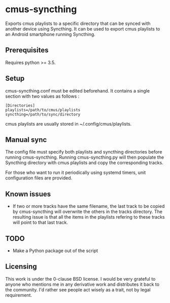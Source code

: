 # cmus-syncthing

Exports cmus playlists to a specific directory that can be synced with another device using Syncthing. It can be used to export cmus playlists to an Android smartphone running Syncthing.

## Prerequisites
Requires python >= 3.5.

## Setup
cmus-syncthing.conf must be edited beforehand. It contains a single section with two values as follows :
```
[Directories]
playlists=/path/to/cmus/playlists
syncthing=/path/to/sync/directory
```

cmus playlists are usually stored in ~/.config/cmus/playlists.

## Manual sync
The config file must specify both playlists and syncthing directories before running cmus-syncthing. Running cmus-syncthing.py will then populate the Syncthing directory with cmus playlists and copy the corresponding tracks.

For those who want to run it periodically using systemd timers, unit configuration files are provided.

## Known issues
- If two or more tracks have the same filename, the last track to be copied by cmus-syncthing will overwrite the others in the tracks directory. The resulting issue is that all the items in the playlists refering to these tracks will point to that last track.

## TODO
- Make a Python package out of the script

## Licensing
This work is under the 0-clause BSD license. I would be very grateful to anyone who mentions me in any derivative work and distributes it back to the community. I'd rather see people act wisely as a trait, not by legal requirement.
